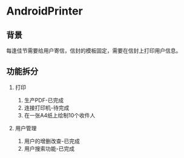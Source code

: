 # AndroidPrinter

## 背景

每逢佳节需要给用户寄信，信封的模板固定，需要在信封上打印用户信息。

## 功能拆分

1. 打印

    1. 生产PDF-已完成
    2. 连接打印机-待完成
    3. 在一张A4纸上绘制10个收件人
     
2. 用户管理

    1. 用户的增删改查-已完成
    2. 用户搜索功能-已完成


